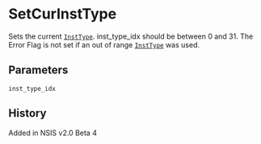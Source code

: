 # SetCurInstType

Sets the current [`InstType`][1]. inst\_type\_idx should be between 0 and 31. The Error Flag is not set if an out of range [`InstType`][1] was used.

## Parameters

    inst_type_idx

## History

Added in NSIS v2.0 Beta 4

[1]: InstType.md
